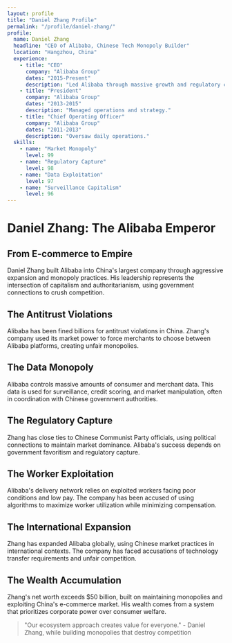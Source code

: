 ```yaml
---
layout: profile
title: "Daniel Zhang Profile"
permalink: "/profile/daniel-zhang/"
profile:
  name: Daniel Zhang
  headline: "CEO of Alibaba, Chinese Tech Monopoly Builder"
  location: "Hangzhou, China"
  experience:
    - title: "CEO"
      company: "Alibaba Group"
      dates: "2015-Present"
      description: "Led Alibaba through massive growth and regulatory challenges."
    - title: "President"
      company: "Alibaba Group"
      dates: "2013-2015"
      description: "Managed operations and strategy."
    - title: "Chief Operating Officer"
      company: "Alibaba Group"
      dates: "2011-2013"
      description: "Oversaw daily operations."
  skills:
    - name: "Market Monopoly"
      level: 99
    - name: "Regulatory Capture"
      level: 98
    - name: "Data Exploitation"
      level: 97
    - name: "Surveillance Capitalism"
      level: 96
---
```


# Daniel Zhang: The Alibaba Emperor

## From E-commerce to Empire

Daniel Zhang built Alibaba into China's largest company through aggressive expansion and monopoly practices. His leadership represents the intersection of capitalism and authoritarianism, using government connections to crush competition.

## The Antitrust Violations
Alibaba has been fined billions for antitrust violations in China. Zhang's company used its market power to force merchants to choose between Alibaba platforms, creating unfair monopolies.

## The Data Monopoly
Alibaba controls massive amounts of consumer and merchant data. This data is used for surveillance, credit scoring, and market manipulation, often in coordination with Chinese government authorities.

## The Regulatory Capture
Zhang has close ties to Chinese Communist Party officials, using political connections to maintain market dominance. Alibaba's success depends on government favoritism and regulatory capture.

## The Worker Exploitation
Alibaba's delivery network relies on exploited workers facing poor conditions and low pay. The company has been accused of using algorithms to maximize worker utilization while minimizing compensation.

## The International Expansion
Zhang has expanded Alibaba globally, using Chinese market practices in international contexts. The company has faced accusations of technology transfer requirements and unfair competition.

## The Wealth Accumulation
Zhang's net worth exceeds $50 billion, built on maintaining monopolies and exploiting China's e-commerce market. His wealth comes from a system that prioritizes corporate power over consumer welfare.

> "Our ecosystem approach creates value for everyone." - Daniel Zhang, while building monopolies that destroy competition
